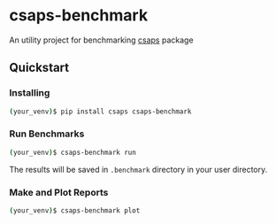 # csaps-benchmark

An utility project for benchmarking [csaps](https://github.com/espdev/csaps) package

## Quickstart

### Installing

```bash
(your_venv)$ pip install csaps csaps-benchmark
```

### Run Benchmarks

```bash
(your_venv)$ csaps-benchmark run
```

The results will be saved in `.benchmark` directory in your user directory. 

### Make and Plot Reports

```bash
(your_venv)$ csaps-benchmark plot
```

